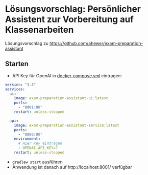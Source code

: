# Lösungsvorschlag: Persönlicher Assistent zur Vorbereitung auf Klassenarbeiten

Lösungsvorschlag zu https://github.com/ahewer/exam-preparation-assistant

## Starten

- API Key für OpenAI in [docker-compose.yml](./docker-compose.yaml) eintragen:
```yaml
version: "3.8"
services:
  ui:
    image: exam-preparation-assistant-ui:latest
    ports:
      - "8001:80"
    restart: unless-stopped

  api:
    image: exam-preparation-assistant-service:latest
    ports:
      - "8000:80"
    environment:
      # Hier Key eintragen
      - OPENAI_API_KEY=?
    restart: unless-stopped
``` 
- `gradlew start` ausführen
- Anwendung ist danach auf http://localhost:8001/ verfügbar

